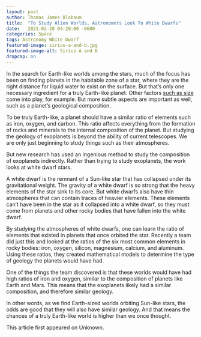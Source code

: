 ```yaml
---
layout: post
author: Thomas James Blobaum 
title:  "To Study Alien Worlds, Astronomers Look To White Dwarfs"
date:   2021-02-28 04:20:00 -0600
categories: Space
tags: Astronomy White Dwarf
featured-image: sirius-a-and-b.jpg
featured-image-alt: Sirius A and B
dropcap: on 
---
```

In the search for Earth-like worlds among the stars, much of the focus has been on finding planets in the habitable zone of a star, where they are the right distance for liquid water to exist on the surface. But that’s only one necessary ingredient for a truly Earth-like planet. Other factors [such as size](/blog/small-worlds/) come into play, for example. But more subtle aspects are important as well, such as a planet’s geological composition. 

To be truly Earth-like, a planet should have a similar ratio of elements such as iron, oxygen, and carbon. This ratio affects everything from the formation of rocks and minerals to the internal composition of the planet. But studying the geology of exoplanets is beyond the ability of current telescopes. We are only just beginning to study things such as their atmospheres. 

But new research has used an ingenious method to study the composition of exoplanets indirectly. Rather than trying to study exoplanets, the work looks at white dwarf stars.

A white dwarf is the remnant of a Sun-like star that has collapsed under its gravitational weight. The gravity of a white dwarf is so strong that the heavy elements of the star sink to its core. But white dwarfs also have thin atmospheres that can contain traces of heavier elements. These elements can’t have been in the star as it collapsed into a white dwarf, so they must come from planets and other rocky bodies that have fallen into the white dwarf. 

By studying the atmospheres of white dwarfs, one can learn the ratio of elements that existed in planets that once orbited the star. Recently a team did just this and looked at the ratios of the six most common elements in rocky bodies: iron, oxygen, silicon, magnesium, calcium, and aluminum. Using these ratios, they created mathematical models to determine the type of geology the planets would have had.

One of the things the team discovered is that these worlds would have had high ratios of iron and oxygen, similar to the composition of planets like Earth and Mars. This means that the exoplanets likely had a similar composition, and therefore similar geology. 

In other words, as we find Earth-sized worlds orbiting Sun-like stars, the odds are good that they will also have similar geology. And that means the chances of a truly Earth-like world is higher than we once thought.

This article first appeared on Unknown. 

<a href="http://thenewworldpost.com/" data-iframely-url></a>

